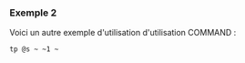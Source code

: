 
### Exemple 2

Voici un autre exemple d'utilisation d'utilisation COMMAND :

```mcfunction
tp @s ~ ~1 ~
```
